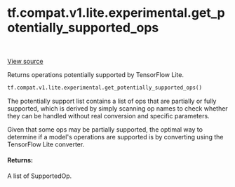 <div itemscope itemtype="http://developers.google.com/ReferenceObject">
<meta itemprop="name" content="tf.compat.v1.lite.experimental.get_potentially_supported_ops" />
<meta itemprop="path" content="Stable" />
</div>

# tf.compat.v1.lite.experimental.get_potentially_supported_ops

<!-- Insert buttons -->

<table class="tfo-notebook-buttons tfo-api" align="left">
</table>

<a target="_blank" href="/code/stable/tensorflow/lite/experimental/tensorboard/ops_util.py">View source</a>



<!-- Start diff -->
Returns operations potentially supported by TensorFlow Lite.

``` python
tf.compat.v1.lite.experimental.get_potentially_supported_ops()
```



<!-- Placeholder for "Used in" -->

The potentially support list contains a list of ops that are partially or
fully supported, which is derived by simply scanning op names to check whether
they can be handled without real conversion and specific parameters.

Given that some ops may be partially supported, the optimal way to determine
if a model's operations are supported is by converting using the TensorFlow
Lite converter.

#### Returns:

A list of SupportedOp.
